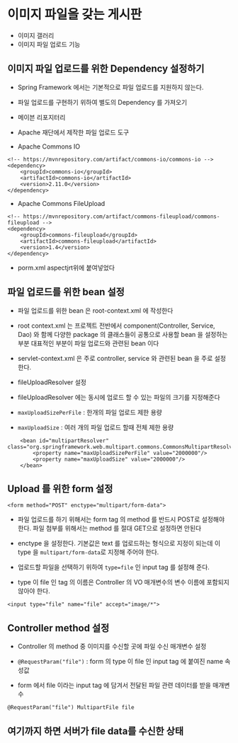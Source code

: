 # 이미지 파일을 갖는 게시판
* 이미지 갤러리
* 이미지 파일 업로드 기능

## 이미지 파일 업로드를 위한 Dependency 설정하기
* Spring Framework 에서는 기본적으로 파일 업로드를 지원하지 않는다.
* 파일 업로드를 구현하기 위하여 별도의 Dependency 를 가져오기

* 메이븐 리포지터리
* Apache 재단에서 제작한 파일 업로드 도구
* Apache Commons IO
```
<!-- https://mvnrepository.com/artifact/commons-io/commons-io -->
<dependency>
    <groupId>commons-io</groupId>
    <artifactId>commons-io</artifactId>
    <version>2.11.0</version>
</dependency>
```
* Apache Commons FileUpload
```
<!-- https://mvnrepository.com/artifact/commons-fileupload/commons-fileupload -->
<dependency>
    <groupId>commons-fileupload</groupId>
    <artifactId>commons-fileupload</artifactId>
    <version>1.4</version>
</dependency>
```
* porm.xml aspectjrt위에 붙여넣었다

## 파일 업로드를 위한 bean 설정
* 파일 업로드를 위한 bean 은 root-context.xml 에 작성한다
* root context.xml 는 프로젝트 전반에서 component(Controller, Service, Dao) 와 함께 다양한 package 의 클래스들이 공통으로 사용할 bean 을 설정하는 부분 대표적인 부분이 파일 업로드와 관련된 bean 이다
* servlet-context.xml 은 주로 controller, service 와 관련된 bean 을 주로 설정한다.

* fileUploadResolver 설정
* fileUploadResolver 에는 동시에 업로드 할 수 있는 파일의 크기를 지정해준다
* ```maxUploadSizePerFile``` : 한개의 파일 업로드 제한 용량
* ```maxUploadSize``` : 여러 개의 파일 업로드 할때 전체 제한 용량
```
	<bean id="multipartResolver" class="org.springframework.web.multipart.commons.CommonsMultipartResolver">
		<property name="maxUploadSizePerFile" value="2000000"/>
		<property name="maxUploadSize" value="2000000"/>
	</bean>
```

## Upload 를 위한 form 설정
```
<form method="POST" enctype="multipart/form-data">
```
* 파일 업로드를 하기 위해서는 form tag 의 method 를 반드시 POST로 설정해야 한다. 파일 첨부를 위해서는 method 를 절대 GET으로 설정하면 안된다
* enctype 을 설정한다. 기본값은 text 를 업로드하는 형식으로 지정이 되는데 이 type 을 ```multipart/form-data```로 지정해 주어야 한다.

* 업로드할 파일을 선택하기 위하여 ```type=file``` 인 input tag 를 설정해 준다.
* type 이 file 인 tag 의 이름은 Controller 의 VO 매개변수의 변수 이름에 포함되지 않아야 한다.
```
<input type="file" name="file" accept="image/*">
```

## Controller method 설정
* Controller 의 method 중 이미지를 수신할 곳에 파일 수신 매개변수 설정
* ```@RequestParam("file")``` : form 의 type 이 file 인 input tag 에 붙여진 name 속성값

* form 에서 file 이라는 input tag 에 담겨서 전달된 파일 관련 데이터를 받을 매개변수
```
@RequestParam("file") MultipartFile file
```

## 여기까지 하면 서버가 file data를 수신한 상태
